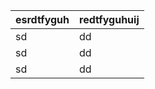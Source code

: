 | esrdtfyguh | redtfyguhuij |
| ---------- | ------------ |
|      sd    |    dd        |
|      sd    |    dd        |
|      sd    |    dd        |

